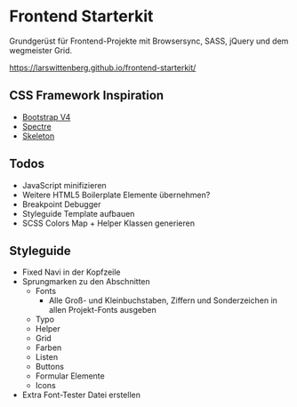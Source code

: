# Frontend Starterkit

Grundgerüst für Frontend-Projekte mit Browsersync, SASS, jQuery und dem wegmeister Grid.

https://larswittenberg.github.io/frontend-starterkit/


## CSS Framework Inspiration
* [Bootstrap V4](https://v4-alpha.getbootstrap.com/)
* [Spectre](http://picturepan2.github.io/spectre/)
* [Skeleton](http://getskeleton.com/)


## Todos

* JavaScript minifizieren
* Weitere HTML5 Boilerplate Elemente übernehmen?
* Breakpoint Debugger
* Styleguide Template aufbauen
* SCSS Colors Map + Helper Klassen generieren


## Styleguide

* Fixed Navi in der Kopfzeile
* Sprungmarken zu den Abschnitten
  * Fonts
    * Alle Groß- und Kleinbuchstaben, Ziffern und Sonderzeichen in allen Projekt-Fonts ausgeben
  * Typo
  * Helper
  * Grid
  * Farben
  * Listen
  * Buttons
  * Formular Elemente
  * Icons
* Extra Font-Tester Datei erstellen
